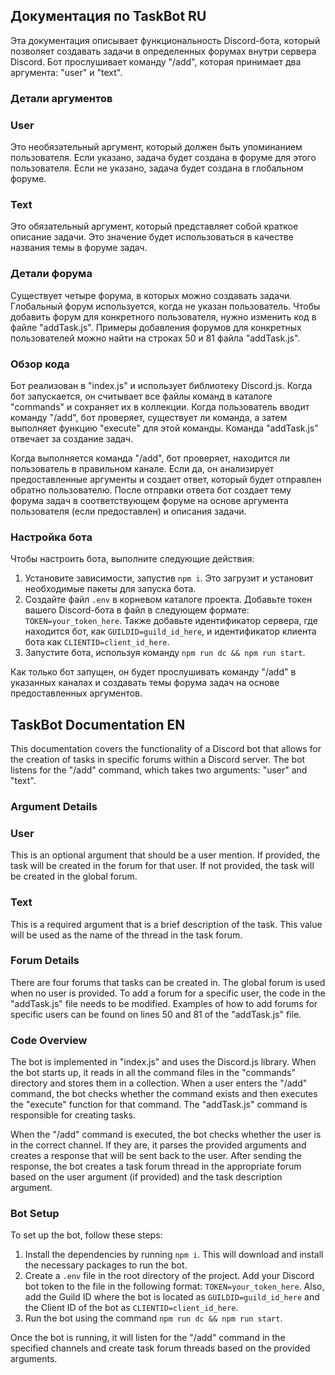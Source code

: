 ## Документация по TaskBot RU

Эта документация описывает функциональность Discord-бота, который позволяет создавать задачи в определенных форумах внутри сервера Discord. Бот прослушивает команду "/add", которая принимает два аргумента: "user" и "text".

### Детали аргументов

### User

Это необязательный аргумент, который должен быть упоминанием пользователя. Если указано, задача будет создана в форуме для этого пользователя. Если не указано, задача будет создана в глобальном форуме.

### Text

Это обязательный аргумент, который представляет собой краткое описание задачи. Это значение будет использоваться в качестве названия темы в форуме задач.

### Детали форума

Существует четыре форума, в которых можно создавать задачи. Глобальный форум используется, когда не указан пользователь. Чтобы добавить форум для конкретного пользователя, нужно изменить код в файле "addTask.js". Примеры добавления форумов для конкретных пользователей можно найти на строках 50 и 81 файла "addTask.js".

### Обзор кода

Бот реализован в "index.js" и использует библиотеку Discord.js. Когда бот запускается, он считывает все файлы команд в каталоге "commands" и сохраняет их в коллекции. Когда пользователь вводит команду "/add", бот проверяет, существует ли команда, а затем выполняет функцию "execute" для этой команды. Команда "addTask.js" отвечает за создание задач.

Когда выполняется команда "/add", бот проверяет, находится ли пользователь в правильном канале. Если да, он анализирует предоставленные аргументы и создает ответ, который будет отправлен обратно пользователю. После отправки ответа бот создает тему форума задач в соответствующем форуме на основе аргумента пользователя (если предоставлен) и описания задачи.

### Настройка бота

Чтобы настроить бота, выполните следующие действия:

1. Установите зависимости, запустив `npm i`. Это загрузит и установит необходимые пакеты для запуска бота.
2. Создайте файл `.env` в корневом каталоге проекта. Добавьте токен вашего Discord-бота в файл в следующем формате: `TOKEN=your_token_here`. Также добавьте идентификатор сервера, где находится бот, как `GUILDID=guild_id_here`, и идентификатор клиента бота как `CLIENTID=client_id_here`.
3. Запустите бота, используя команду `npm run dc && npm run start`.

Как только бот запущен, он будет прослушивать команду "/add" в указанных каналах и создавать темы форума задач на основе предоставленных аргументов.

## TaskBot Documentation EN

This documentation covers the functionality of a Discord bot that allows for the creation of tasks in specific forums within a Discord server. The bot listens for the "/add" command, which takes two arguments: "user" and "text".

### Argument Details

### User

This is an optional argument that should be a user mention. If provided, the task will be created in the forum for that user. If not provided, the task will be created in the global forum.

### Text

This is a required argument that is a brief description of the task. This value will be used as the name of the thread in the task forum.

### Forum Details

There are four forums that tasks can be created in. The global forum is used when no user is provided. To add a forum for a specific user, the code in the "addTask.js" file needs to be modified. Examples of how to add forums for specific users can be found on lines 50 and 81 of the "addTask.js" file.

### Code Overview

The bot is implemented in "index.js" and uses the Discord.js library. When the bot starts up, it reads in all the command files in the "commands" directory and stores them in a collection. When a user enters the "/add" command, the bot checks whether the command exists and then executes the "execute" function for that command. The "addTask.js" command is responsible for creating tasks.

When the "/add" command is executed, the bot checks whether the user is in the correct channel. If they are, it parses the provided arguments and creates a response that will be sent back to the user. After sending the response, the bot creates a task forum thread in the appropriate forum based on the user argument (if provided) and the task description argument.

### Bot Setup

To set up the bot, follow these steps:

1. Install the dependencies by running `npm i`. This will download and install the necessary packages to run the bot.
2. Create a `.env` file in the root directory of the project. Add your Discord bot token to the file in the following format: `TOKEN=your_token_here`. Also, add the Guild ID where the bot is located as `GUILDID=guild_id_here` and the Client ID of the bot as `CLIENTID=client_id_here`.
3. Run the bot using the command `npm run dc && npm run start`.

Once the bot is running, it will listen for the "/add" command in the specified channels and create task forum threads based on the provided arguments.

